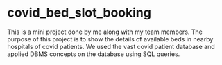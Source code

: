 # covid_bed_slot_booking

This is a mini project done by me along with my team members. 
The purpose of this project is to show the details of available beds in nearby hospitals of covid patients. We used the vast covid patient database and applied DBMS concepts on the database using SQL queries.

